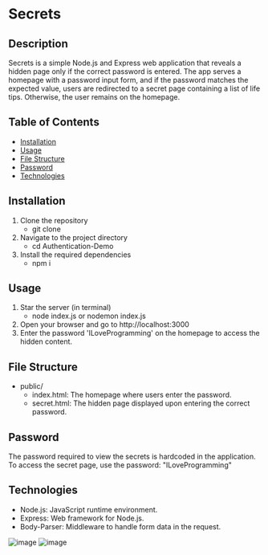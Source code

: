 # **Secrets**

## Description

Secrets is a simple Node.js and Express web application that reveals a hidden page only if the correct password is entered. The app serves a homepage with a password input form, and if the password matches the expected value, users are redirected to a secret page containing a list of life tips. Otherwise, the user remains on the homepage.


## Table of Contents
- [Installation](#Installation)
- [Usage](#Usage)
- [File Structure](#File-Structure)
- [Password](#Password)
- [Technologies](#Technologies)




## Installation 

1. Clone the repository
    * git clone 
3. Navigate to the project directory
    * cd Authentication-Demo
5. Install the required dependencies
    * npm i
   

## Usage
1. Star the server (in terminal)
   * node index.js or nodemon index.js
2. Open your browser and go to http://localhost:3000
3. Enter the password 'ILoveProgramming' on the homepage to access the hidden content.


## File Structure

* public/
  - index.html: The homepage where users enter the password.
  - secret.html: The hidden page displayed upon entering the correct password.



## Password
The password required to view the secrets is hardcoded in the application. To access the secret page, use the password:
"ILoveProgramming"

## Technologies 
* Node.js: JavaScript runtime environment.
* Express: Web framework for Node.js.
* Body-Parser: Middleware to handle form data in the request.


![image](https://github.com/user-attachments/assets/ae321c11-b827-4da1-81af-face898fa1c1)
![image](https://github.com/user-attachments/assets/91ca820f-4fb1-421c-bdc4-fda79be7b966)



